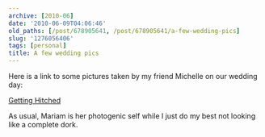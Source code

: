 ```yaml
---
archive: [2010-06]
date: '2010-06-09T04:06:46'
old_paths: [/post/678905641, /post/678905641/a-few-wedding-pics]
slug: '1276056406'
tags: [personal]
title: A few wedding pics
---
```


Here is a link to some pictures taken by my friend Michelle on our wedding
day:

[Getting Hitched][1]

As usual, Mariam is her photogenic self while I just do my best not
looking like a complete dork.

[1]: http://www.flickr.com/photos/rjbismark90/sets/72157624220093794/
